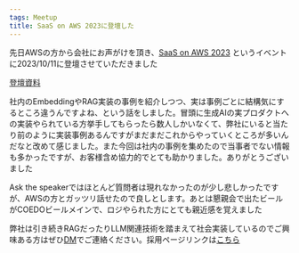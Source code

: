 ```yaml
---
tags: Meetup
title: SaaS on AWS 2023に登壇した
---
```


先日AWSの方から会社にお声がけを頂き、[SaaS on AWS 2023](https://aws.amazon.com/jp/blogs/news/saas-on-aws-2023-10-10-11/) というイベントに2023/10/11に登壇させていただきました

[登壇資料](https://speakerdeck.com/pkshadeck/saasniokerusheng-cheng-ai-noshi-zhuang-tosonowei-lai)

社内のEmbeddingやRAG実装の事例を紹介しつつ、実は事例ごとに結構気にするところ違うんですよね、という話をしました。冒頭に生成AIの実プロダクトへの実装やられている方挙手してもらったら数人しかいなくて、弊社にいると当たり前のように実装事例あるんですがまだまだこれからやっていくところが多いんだなと改めて感じました。また今回は社内の事例を集めたので当事者でない情報も多かったですが、お客様含め協力的でとても助かりました。ありがとうございました

Ask the speakerではほとんど質問者は現れなかったのが少し悲しかったですが、AWSの方とガッツリ話せたので良しとします。あとは懇親会で出たビールがCOEDOビールメインで、ロジやられた方にとても親近感を覚えました

弊社は引き続きRAGだったりLLM関連技術を踏まえて社会実装しているのでご興味ある方はぜひ[DM](https://twitter.com/taross__f)でご連絡ください。採用ページリンクは[こちら](https://www.pkshatech.com/recruitment/)
